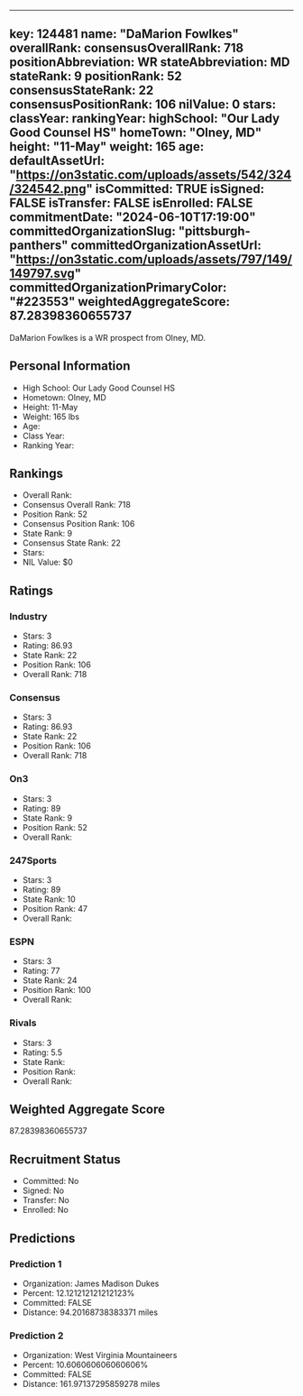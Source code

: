 ---
  key: 124481
  name: "DaMarion Fowlkes"
  overallRank: 
  consensusOverallRank: 718
  positionAbbreviation: WR
  stateAbbreviation: MD
  stateRank: 9
  positionRank: 52
  consensusStateRank: 22
  consensusPositionRank: 106
  nilValue: 0
  stars: 
  classYear: 
  rankingYear: 
  highSchool: "Our Lady Good Counsel HS"
  homeTown: "Olney, MD"
  height: "11-May"
  weight: 165
  age: 
  defaultAssetUrl: "https://on3static.com/uploads/assets/542/324/324542.png"
  isCommitted: TRUE
  isSigned: FALSE
  isTransfer: FALSE
  isEnrolled: FALSE
  commitmentDate: "2024-06-10T17:19:00"
  committedOrganizationSlug: "pittsburgh-panthers"
  committedOrganizationAssetUrl: "https://on3static.com/uploads/assets/797/149/149797.svg"
  committedOrganizationPrimaryColor: "#223553"
  weightedAggregateScore: 87.28398360655737
  ---
  
  DaMarion Fowlkes is a WR prospect from Olney, MD.
  
  ## Personal Information
  - High School: Our Lady Good Counsel HS
  - Hometown: Olney, MD
  - Height: 11-May
  - Weight: 165 lbs
  - Age: 
  - Class Year: 
  - Ranking Year: 
  
  ## Rankings
  - Overall Rank: 
  - Consensus Overall Rank: 718
  - Position Rank: 52
  - Consensus Position Rank: 106
  - State Rank: 9
  - Consensus State Rank: 22
  - Stars: 
  - NIL Value: $0
  
  ## Ratings
  
  ### Industry
  - Stars: 3
  - Rating: 86.93
  - State Rank: 22
  - Position Rank: 106
  - Overall Rank: 718
  
  ### Consensus
  - Stars: 3
  - Rating: 86.93
  - State Rank: 22
  - Position Rank: 106
  - Overall Rank: 718
  
  ### On3
  - Stars: 3
  - Rating: 89
  - State Rank: 9
  - Position Rank: 52
  - Overall Rank: 
  
  ### 247Sports
  - Stars: 3
  - Rating: 89
  - State Rank: 10
  - Position Rank: 47
  - Overall Rank: 
  
  ### ESPN
  - Stars: 3
  - Rating: 77
  - State Rank: 24
  - Position Rank: 100
  - Overall Rank: 
  
  ### Rivals
  - Stars: 3
  - Rating: 5.5
  - State Rank: 
  - Position Rank: 
  - Overall Rank: 
  
  ## Weighted Aggregate Score
  87.28398360655737
  
  ## Recruitment Status
  - Committed: No
  - Signed: No
  - Transfer: No
  - Enrolled: No
  
  
  
  ## Predictions
  
  ### Prediction 1
  - Organization: James Madison Dukes
  - Percent: 12.121212121212123%
  - Committed: FALSE
  - Distance: 94.20168738383371 miles
  
  ### Prediction 2
  - Organization: West Virginia Mountaineers
  - Percent: 10.606060606060606%
  - Committed: FALSE
  - Distance: 161.97137295859278 miles
  